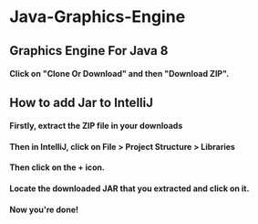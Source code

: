 # Java-Graphics-Engine
## Graphics Engine For Java 8
#### Click on "Clone Or Download" and then "Download ZIP".

## How to add Jar to IntelliJ
#### Firstly, extract the ZIP file in your downloads
#### Then in IntelliJ, click on File > Project Structure > Libraries
#### Then click on the + icon.
#### Locate the downloaded JAR that you extracted and click on it.
#### Now you're done!
